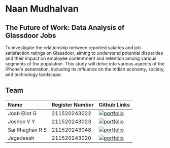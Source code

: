 
# Naan Mudhalvan
## The Future of Work: Data Analysis of Glassdoor Jobs
To investigate the relationship between reported salaries and job satisfaction ratings on Glassdoor, aiming to understand potential disparities and their impact on employee contentment and retention among various segments of the population. This study will delve into various aspects of the iPhone's penetration, including its influence on the Indian economy, society, and technology landscape.


## Team



| Name | Register Number     | Github Links                      |
| :-------- | :------- | :-------------------------------- |
| Joab Eliot G | 211520243022 | [![portfolio](https://img.shields.io/badge/GitHub-100000?style=for-the-badge&logo=github&logoColor=white)]((https://github.com/joabeliot)) |
| Joshee V Y      | 211520243023 | [![portfolio](https://img.shields.io/badge/GitHub-100000?style=for-the-badge&logo=github&logoColor=white)]((https://github.com/naveensaye)) |
| Sai Rhaghav R S   | 211520243048 | [![portfolio](https://img.shields.io/badge/GitHub-100000?style=for-the-badge&logo=github&logoColor=white)](https://github.com/muhilanraju) |
| Jagadeesh     | 211520243020 | [![portfolio](https://img.shields.io/badge/GitHub-100000?style=for-the-badge&logo=github&logoColor=white)](https://github.com/lj080303) |




